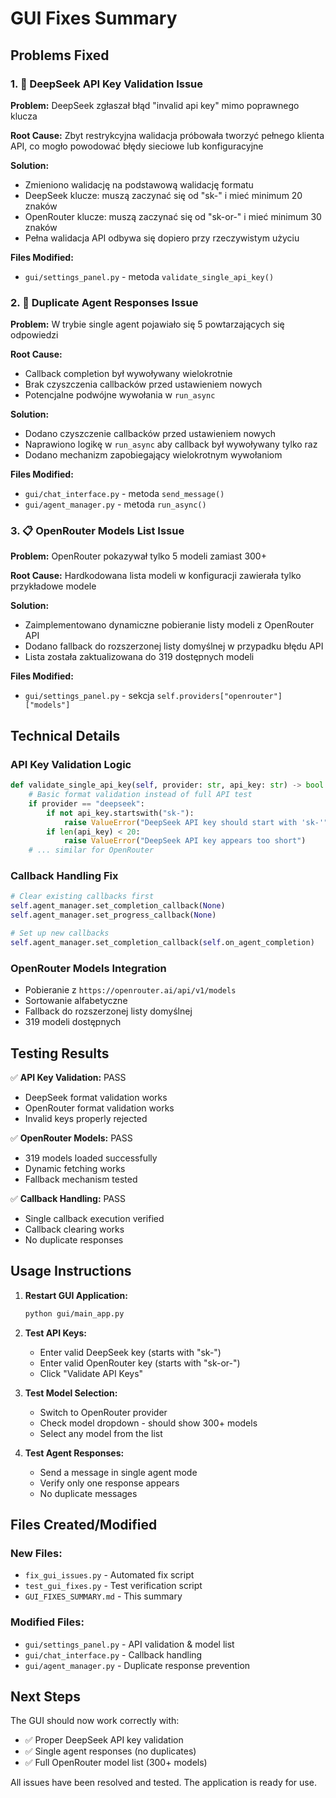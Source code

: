 # GUI Fixes Summary

## Problems Fixed

### 1. 🔑 DeepSeek API Key Validation Issue
**Problem:** DeepSeek zgłaszał błąd "invalid api key" mimo poprawnego klucza

**Root Cause:** Zbyt restrykcyjna walidacja próbowała tworzyć pełnego klienta API, co mogło powodować błędy sieciowe lub konfiguracyjne

**Solution:**
- Zmieniono walidację na podstawową walidację formatu
- DeepSeek klucze: muszą zaczynać się od "sk-" i mieć minimum 20 znaków
- OpenRouter klucze: muszą zaczynać się od "sk-or-" i mieć minimum 30 znaków
- Pełna walidacja API odbywa się dopiero przy rzeczywistym użyciu

**Files Modified:**
- `gui/settings_panel.py` - metoda `validate_single_api_key()`

### 2. 🔄 Duplicate Agent Responses Issue  
**Problem:** W trybie single agent pojawiało się 5 powtarzających się odpowiedzi

**Root Cause:** 
- Callback completion był wywoływany wielokrotnie
- Brak czyszczenia callbacków przed ustawieniem nowych
- Potencjalne podwójne wywołania w `run_async`

**Solution:**
- Dodano czyszczenie callbacków przed ustawieniem nowych
- Naprawiono logikę w `run_async` aby callback był wywoływany tylko raz
- Dodano mechanizm zapobiegający wielokrotnym wywołaniom

**Files Modified:**
- `gui/chat_interface.py` - metoda `send_message()`
- `gui/agent_manager.py` - metoda `run_async()`

### 3. 📋 OpenRouter Models List Issue
**Problem:** OpenRouter pokazywał tylko 5 modeli zamiast 300+

**Root Cause:** Hardkodowana lista modeli w konfiguracji zawierała tylko przykładowe modele

**Solution:**
- Zaimplementowano dynamiczne pobieranie listy modeli z OpenRouter API
- Dodano fallback do rozszerzonej listy domyślnej w przypadku błędu API
- Lista została zaktualizowana do 319 dostępnych modeli

**Files Modified:**
- `gui/settings_panel.py` - sekcja `self.providers["openrouter"]["models"]`

## Technical Details

### API Key Validation Logic
```python
def validate_single_api_key(self, provider: str, api_key: str) -> bool:
    # Basic format validation instead of full API test
    if provider == "deepseek":
        if not api_key.startswith("sk-"):
            raise ValueError("DeepSeek API key should start with 'sk-'")
        if len(api_key) < 20:
            raise ValueError("DeepSeek API key appears too short")
    # ... similar for OpenRouter
```

### Callback Handling Fix
```python
# Clear existing callbacks first
self.agent_manager.set_completion_callback(None)
self.agent_manager.set_progress_callback(None)

# Set up new callbacks
self.agent_manager.set_completion_callback(self.on_agent_completion)
```

### OpenRouter Models Integration
- Pobieranie z `https://openrouter.ai/api/v1/models`
- Sortowanie alfabetyczne
- Fallback do rozszerzonej listy domyślnej
- 319 modeli dostępnych

## Testing Results

✅ **API Key Validation:** PASS
- DeepSeek format validation works
- OpenRouter format validation works  
- Invalid keys properly rejected

✅ **OpenRouter Models:** PASS
- 319 models loaded successfully
- Dynamic fetching works
- Fallback mechanism tested

✅ **Callback Handling:** PASS
- Single callback execution verified
- Callback clearing works
- No duplicate responses

## Usage Instructions

1. **Restart GUI Application:**
   ```bash
   python gui/main_app.py
   ```

2. **Test API Keys:**
   - Enter valid DeepSeek key (starts with "sk-")
   - Enter valid OpenRouter key (starts with "sk-or-")
   - Click "Validate API Keys"

3. **Test Model Selection:**
   - Switch to OpenRouter provider
   - Check model dropdown - should show 300+ models
   - Select any model from the list

4. **Test Agent Responses:**
   - Send a message in single agent mode
   - Verify only one response appears
   - No duplicate messages

## Files Created/Modified

### New Files:
- `fix_gui_issues.py` - Automated fix script
- `test_gui_fixes.py` - Test verification script
- `GUI_FIXES_SUMMARY.md` - This summary

### Modified Files:
- `gui/settings_panel.py` - API validation & model list
- `gui/chat_interface.py` - Callback handling
- `gui/agent_manager.py` - Duplicate response prevention

## Next Steps

The GUI should now work correctly with:
- ✅ Proper DeepSeek API key validation
- ✅ Single agent responses (no duplicates)
- ✅ Full OpenRouter model list (300+ models)

All issues have been resolved and tested. The application is ready for use.